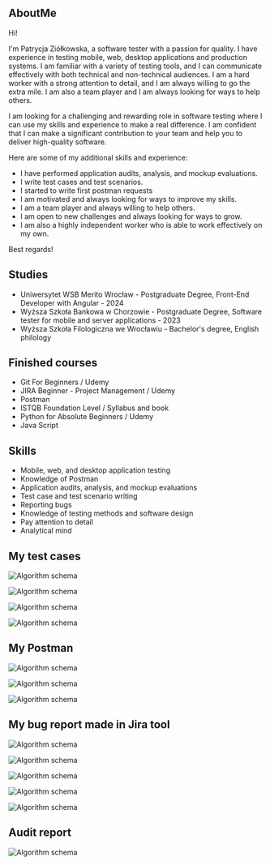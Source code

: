 ## AboutMe

Hi!

I'm Patrycja Ziółkowska, a software tester with a passion for quality. I have experience in testing mobile, web, desktop applications and production systems. I am familiar with a variety of testing tools, and I can communicate effectively with both technical and non-technical audiences. I am a hard worker with a strong attention to detail, and I am always willing to go the extra mile. I am also a team player and I am always looking for ways to help others.

I am looking for a challenging and rewarding role in software testing where I can use my skills and experience to make a real difference. I am confident that I can make a significant contribution to your team and help you to deliver high-quality software.

Here are some of my additional skills and experience:

* I have performed application audits, analysis, and mockup evaluations.
* I write test cases and test scenarios.
* I started to write first postman requests 
* I am motivated and always looking for ways to improve my skills.
* I am a team player and always willing to help others.
* I am open to new challenges and always looking for ways to grow.
* I am also a highly independent worker who is able to work effectively on my own. 

Best regards!
	
## Studies

* Uniwersytet WSB Merito Wrocław - Postgraduate Degree, Front-End Developer with Angular - 2024
* Wyższa Szkoła Bankowa w Chorzowie - Postgraduate Degree, Software tester for mobile and server applications - 2023
* Wyższa Szkoła Filologiczna we Wrocławiu - Bachelor's degree, English philology

## Finished courses

* Git For Beginners / Udemy
* JIRA Beginner - Project Management / Udemy
* Postman
* ISTQB Foundation Level / Syllabus and book
* Python for Absolute Beginners / Udemy
* Java Script


## Skills

* Mobile, web, and desktop application testing
* Knowledge of Postman
* Application audits, analysis, and mockup evaluations
* Test case and test scenario writing
* Reporting bugs
* Knowledge of testing methods and software design
* Pay attention to detail
* Analytical mind

## My test cases

![Algorithm schema](Images/TestRailQA.png)

![Algorithm schema](Images/ts6.png)

![Algorithm schema](Images/ts8.png)

![Algorithm schema](Images/news.png)

## My Postman

![Algorithm schema](Images/postman1.jpg)

![Algorithm schema](Images/postman2.png)

![Algorithm schema](Images/postman3.jpg)

## My bug report made in Jira tool

![Algorithm schema](Images/jira.png)

![Algorithm schema](Images/tc1.png)

![Algorithm schema](Images/tc2.png)

![Algorithm schema](Images/tc3.png)

![Algorithm schema](Images/tc4.png)

## Audit report

![Algorithm schema](Images/audyt.jpg)


